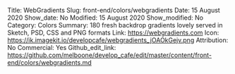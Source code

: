 Title: WebGradients
Slug: front-end/colors/webgradients
Date: 15 August 2020
Show_date: No
Modified: 15 August 2020
Show_modified: No
Category: Colors
Summary: 180 fresh backdrop gradients lovely served in Sketch, PSD, CSS and PNG formats
Link: https://webgradients.com
Icon: https://ik.imagekit.io/developcafe/webgradients_jOAOkGejv.png
Attribution: No
Commercial: Yes
Github_edit_link: https://github.com/melboone/develop_cafe/edit/master/content/front-end/colors/webgradients.md